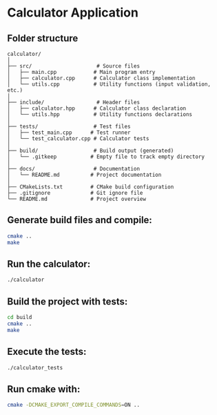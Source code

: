 # Calculator Application

## Folder structure
```code
calculator/
│
├── src/                     # Source files
│   ├── main.cpp            # Main program entry
│   ├── calculator.cpp      # Calculator class implementation
│   └── utils.cpp           # Utility functions (input validation, etc.)
│
├── include/                 # Header files
│   ├── calculator.hpp      # Calculator class declaration
│   └── utils.hpp           # Utility functions declarations
│
├── tests/                  # Test files
│   ├── test_main.cpp      # Test runner
│   └── test_calculator.cpp # Calculator tests
│
├── build/                  # Build output (generated)
│   └── .gitkeep           # Empty file to track empty directory
│
├── docs/                   # Documentation
│   └── README.md          # Project documentation
│
├── CMakeLists.txt         # CMake build configuration
├── .gitignore             # Git ignore file
└── README.md              # Project overview
```

## Generate build files and compile:

```bash
cmake ..
make
```

## Run the calculator:
```bash
./calculator
```

## Build the project with tests:
```bash
cd build
cmake ..
make
```

## Execute the tests:
```bash
./calculator_tests
```

## Run cmake with:
```bash
cmake -DCMAKE_EXPORT_COMPILE_COMMANDS=ON ..
```